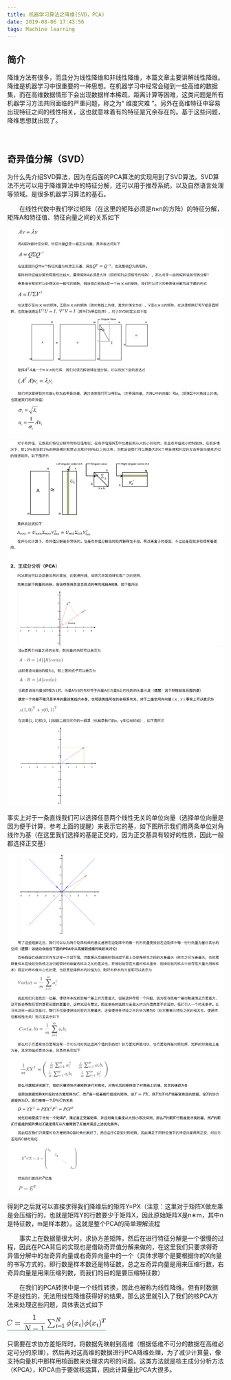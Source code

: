 ```yaml
---
title: 机器学习算法之降维(SVD，PCA)
date: 2019-08-06 17:43:56
tags: Machine learning
---
```


## 简介
降维方法有很多，而且分为线性降维和非线性降维，本篇文章主要讲解线性降维。   
降维是机器学习中很重要的一种思想。在机器学习中经常会碰到一些高维的数据集，而在高维数据情形下会出现数据样本稀疏，距离计算等困难，这类问题是所有机器学习方法共同面临的严重问题，称之为“ 维度灾难 ”。另外在高维特征中容易出现特征之间的线性相关，这也就意味着有的特征是冗余存在的。基于这些问题，降维思想就出现了。

　　
## 奇异值分解（SVD）
为什么先介绍SVD算法，因为在后面的PCA算法的实现用到了SVD算法。SVD算法不光可以用于降维算法中的特征分解，还可以用于推荐系统，以及自然语言处理等领域。是很多机器学习算法的基石。

　　在线性代数中我们学过矩阵（在这里的矩阵必须是n×n的方阵）的特征分解，矩阵A和特征值、特征向量之间的关系如下


![avatar](机器学习算法之降维/svd.png)


![avatar](机器学习算法之降维/svd2.png)
![avatar](机器学习算法之降维/svd3.png)

事实上对于一条直线我们可以选择任意两个线性无关的单位向量（选择单位向量是因为便于计算，参考上面的提醒）来表示它的基，如下图所示我们用两条单位对角线作为基（在这里我们选择的基是正交的，因为正交基具有较好的性质，因此一般都选择正交基）

![avatar](机器学习算法之降维/svd4.png)
![avatar](机器学习算法之降维/svd5.png)

得到P之后就可以直接求得我们降维后的矩阵Y=PX（注意：这里对于矩阵X做左乘是会压缩行的，也就是矩阵Y的行数要少于矩阵X，因此原始矩阵X是n∗m，其中n是特征数，m是样本数）。这就是整个PCA的简单理解流程

　　事实上在数据量很大时，求协方差矩阵，然后在进行特征分解是一个很慢的过程，因此在PCA背后的实现也是借助奇异值分解来做的，在这里我们只要求得奇异值分解中的左奇异向量或右奇异向量中的一个（具体求哪个是要根据你的X向量的书写方式的，即行数是样本数还是特征数，总之左奇异向量是用来压缩行数，右奇异向量是用来压缩列数，而我们的目的是要压缩特征数）

　　在我们的PCA转换中是一个线性转换，因此也被称为线性降维。但有时数据不是线性的，无法用线性降维获得好的结果，那么这里就引入了我们的核PCA方法来处理这些问题，具体表达式如下

![avatar](机器学习算法之降维/svd6.png)

只需要在求协方差矩阵时，将数据先映射到高维（根据低维不可分的数据在高维必定可分的原理），然后再对这高维的数据进行PCA降维处理，为了减少计算量，像支持向量机中那样用核函数来处理求内积的问题。这类方法就是核主成分分析方法（KPCA），KPCA由于要做核运算，因此计算量比PCA大很多。